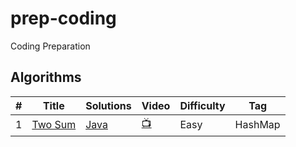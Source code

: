 # prep-coding
Coding Preparation

## Algorithms

|  #  |      Title     |   Solutions   | Video  | Difficulty  | Tag                   
|-----|----------------|---------------|--------|-------------|-------------
|1|[Two Sum](https://leetcode.com/problems/two-sum/)|[Java](../master/src/main/java/com/fishercoder/solutions/_1.java)|[:tv:](https://www.youtube.com/watch?v=kPXOr6pW8KM&t=)|Easy| HashMap 

